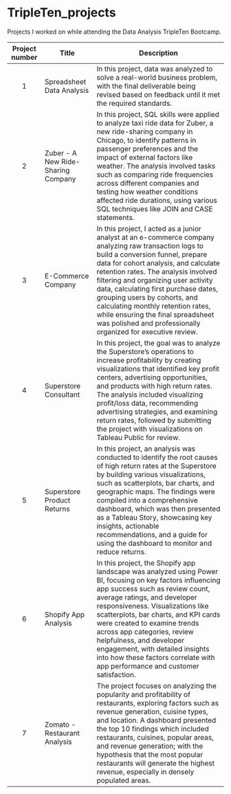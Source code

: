 # TripleTen_projects
Projects I worked on while attending the Data Analysis TripleTen Bootcamp.


| Project number | Title | Description |
| :-----------: | ----------- |----------- |
| 1 | Spreadsheet Data Analysis| In this project, data was analyzed to solve a real-world business problem, with the final deliverable being revised based on feedback until it met the required standards. |
| 2 | Zuber - A New Ride-Sharing Company| In this project, SQL skills were applied to analyze taxi ride data for Zuber, a new ride-sharing company in Chicago, to identify patterns in passenger preferences and the impact of external factors like weather. The analysis involved tasks such as comparing ride frequencies across different companies and testing how weather conditions affected ride durations, using various SQL techniques like JOIN and CASE statements. |
| 3 | E-Commerce Company| In this project, I acted as a junior analyst at an e-commerce company analyzing raw transaction logs to build a conversion funnel, prepare data for cohort analysis, and calculate retention rates. The analysis involved filtering and organizing user activity data, calculating first purchase dates, grouping users by cohorts, and calculating monthly retention rates, while ensuring the final spreadsheet was polished and professionally organized for executive review. |
| 4 | Superstore Consultant| In this project, the goal was to analyze the Superstore’s operations to increase profitability by creating visualizations that identified key profit centers, advertising opportunities, and products with high return rates. The analysis included visualizing profit/loss data, recommending advertising strategies, and examining return rates, followed by submitting the project with visualizations on Tableau Public for review. |
| 5 | Superstore Product Returns | In this project, an analysis was conducted to identify the root causes of high return rates at the Superstore by building various visualizations, such as scatterplots, bar charts, and geographic maps. The findings were compiled into a comprehensive dashboard, which was then presented as a Tableau Story, showcasing key insights, actionable recommendations, and a guide for using the dashboard to monitor and reduce returns. |
| 6 | Shopify App Analysis| In this project, the Shopify app landscape was analyzed using Power BI, focusing on key factors influencing app success such as review count, average ratings, and developer responsiveness. Visualizations like scatterplots, bar charts, and KPI cards were created to examine trends across app categories, review helpfulness, and developer engagement, with detailed insights into how these factors correlate with app performance and customer satisfaction. |
| 7 | Zomato - Restaurant Analysis| The project focuses on analyzing the popularity and profitability of restaurants, exploring factors such as revenue generation, cuisine types, and location. A dashboard presented the top 10 findings which included restaurants, cuisines, popular areas, and revenue generation; with the hypothesis that the most popular restaurants will generate the highest revenue, especially in densely populated areas.|
